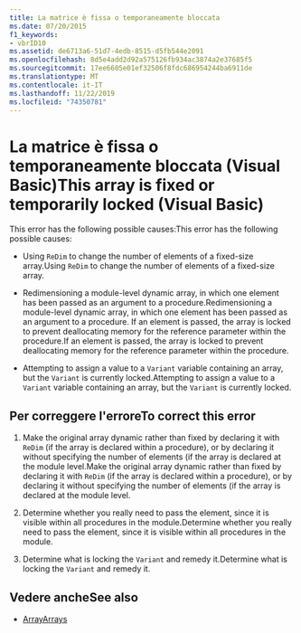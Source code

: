 ```yaml
---
title: La matrice è fissa o temporaneamente bloccata
ms.date: 07/20/2015
f1_keywords:
- vbrID10
ms.assetid: de6713a6-51d7-4edb-8515-d5fb544e2091
ms.openlocfilehash: 8d5e4add2d92a575126fb934ac3874a2e37685f5
ms.sourcegitcommit: 17ee6605e01ef32506f8fdc686954244ba6911de
ms.translationtype: MT
ms.contentlocale: it-IT
ms.lasthandoff: 11/22/2019
ms.locfileid: "74350781"
---
```

# <a name="this-array-is-fixed-or-temporarily-locked-visual-basic"></a><span data-ttu-id="a4585-102">La matrice è fissa o temporaneamente bloccata (Visual Basic)</span><span class="sxs-lookup"><span data-stu-id="a4585-102">This array is fixed or temporarily locked (Visual Basic)</span></span>
<span data-ttu-id="a4585-103">This error has the following possible causes:</span><span class="sxs-lookup"><span data-stu-id="a4585-103">This error has the following possible causes:</span></span>  
  
- <span data-ttu-id="a4585-104">Using `ReDim` to change the number of elements of a fixed-size array.</span><span class="sxs-lookup"><span data-stu-id="a4585-104">Using `ReDim` to change the number of elements of a fixed-size array.</span></span>  
  
- <span data-ttu-id="a4585-105">Redimensioning a module-level dynamic array, in which one element has been passed as an argument to a procedure.</span><span class="sxs-lookup"><span data-stu-id="a4585-105">Redimensioning a module-level dynamic array, in which one element has been passed as an argument to a procedure.</span></span> <span data-ttu-id="a4585-106">If an element is passed, the array is locked to prevent deallocating memory for the reference parameter within the procedure.</span><span class="sxs-lookup"><span data-stu-id="a4585-106">If an element is passed, the array is locked to prevent deallocating memory for the reference parameter within the procedure.</span></span>  
  
- <span data-ttu-id="a4585-107">Attempting to assign a value to a `Variant` variable containing an array, but the `Variant` is currently locked.</span><span class="sxs-lookup"><span data-stu-id="a4585-107">Attempting to assign a value to a `Variant` variable containing an array, but the `Variant` is currently locked.</span></span>  
  
## <a name="to-correct-this-error"></a><span data-ttu-id="a4585-108">Per correggere l'errore</span><span class="sxs-lookup"><span data-stu-id="a4585-108">To correct this error</span></span>  
  
1. <span data-ttu-id="a4585-109">Make the original array dynamic rather than fixed by declaring it with `ReDim` (if the array is declared within a procedure), or by declaring it without specifying the number of elements (if the array is declared at the module level.</span><span class="sxs-lookup"><span data-stu-id="a4585-109">Make the original array dynamic rather than fixed by declaring it with `ReDim` (if the array is declared within a procedure), or by declaring it without specifying the number of elements (if the array is declared at the module level.</span></span>  
  
2. <span data-ttu-id="a4585-110">Determine whether you really need to pass the element, since it is visible within all procedures in the module.</span><span class="sxs-lookup"><span data-stu-id="a4585-110">Determine whether you really need to pass the element, since it is visible within all procedures in the module.</span></span>  
  
3. <span data-ttu-id="a4585-111">Determine what is locking the `Variant` and remedy it.</span><span class="sxs-lookup"><span data-stu-id="a4585-111">Determine what is locking the `Variant` and remedy it.</span></span>  
  
## <a name="see-also"></a><span data-ttu-id="a4585-112">Vedere anche</span><span class="sxs-lookup"><span data-stu-id="a4585-112">See also</span></span>

- [<span data-ttu-id="a4585-113">Array</span><span class="sxs-lookup"><span data-stu-id="a4585-113">Arrays</span></span>](../../../visual-basic/programming-guide/language-features/arrays/index.md)
